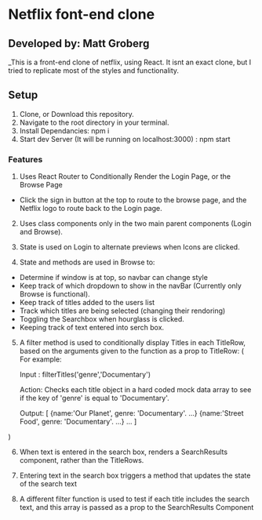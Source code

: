 # Netflix font-end clone

## Developed by: Matt Groberg

_This is a front-end clone of netflix, using React. It isnt an exact clone, but I tried to replicate most of the styles and functionality.

## Setup  
1. Clone, or Download this repository. 
2. Navigate to the root directory in your terminal.
2. Install Dependancies: npm i
3. Start dev Server (It will be running on localhost:3000) : npm start

### Features

1. Uses React Router to Conditionally Render the Login Page, or the Browse Page
* Click the sign in button at the top to route to the browse page, and the Netflix logo to route back to the Login page.

2. Uses class components only in the two main parent components (Login and Browse).

3. State is used on Login to alternate previews when Icons are clicked.

4. State and methods are used in Browse to:
*  Determine if window is at top, so navbar can change style
* Keep track of which dropdown to show in the navBar (Currently only Browse is functional).
* Keep track of titles added to the users list
* Track which titles are being selected (changing their rendoring)
* Toggling the Searchbox when hourglass is clicked.
* Keeping track of text entered into serch box.

5. A filter method is used to conditionally display Titles in each TitleRow, based on the arguments given to the function as a prop to TitleRow: (
	For example: 

	Input : filterTitles('genre','Documentary')

	Action: Checks each title object in a hard coded mock data array to see if the key of 'genre' is equal to 'Documentary'.

	Output: [
	{name:'Our Planet', genre: 'Documentary'. ...}
	{name:'Street Food', genre: 'Documentary'. ...}
	...
	]

)

6. When text is entered in the search box, renders a SearchResults component, rather than the TitleRows.

7. Entering text in the search box triggers a method that updates the state of the search text

8. A different filter function is used to test if each title includes the search text, and this array is passed as a prop to the SearchResults Component